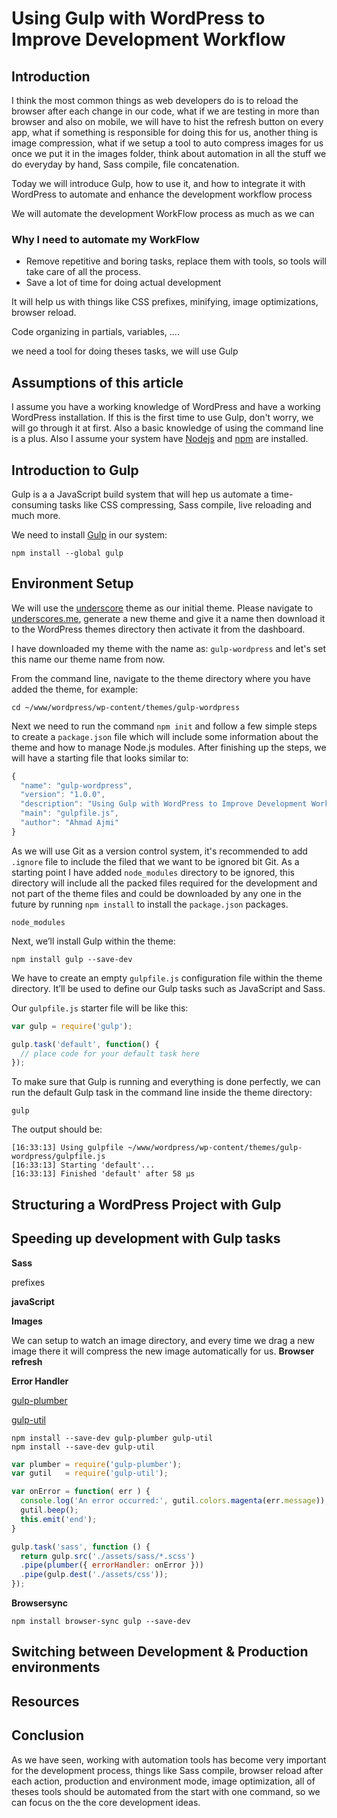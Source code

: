 # Using Gulp with WordPress to Improve Development Workflow 

## Introduction

I think the most common things as web developers do is to reload the browser after each change in our code, what if we are testing in more than browser and also on mobile, we will have to hist the refresh button on every app, what if something is responsible for doing this for us, another thing is image compression, what if we setup a tool to auto compress images for us once we put it in the images folder, think about automation in all the stuff we do everyday by hand, Sass compile, file concatenation.

Today we will introduce Gulp, how to use it, and how to integrate it with WordPress to automate and enhance the development workflow process

We will automate the development WorkFlow process as much as we can

### Why I need to automate my WorkFlow 

* Remove repetitive and boring tasks, replace them with tools, so tools will take care of all the process.
* Save a lot of time for doing actual development

It will help us with things like CSS prefixes, minifying, image optimizations, browser reload.

Code organizing in partials, variables, ....

we need a tool for doing theses tasks, we will use Gulp

## Assumptions of this article

I assume you have a working knowledge of WordPress and have a working WordPress installation. If this is the first time to use Gulp, don't worry, we will go through it at first. Also a basic knowledge of using the command line is a plus. Also I assume your system have [Nodejs](https://nodejs.org/en/) and [npm](https://www.npmjs.com/) are installed.

## Introduction to Gulp

Gulp is a a JavaScript build system that will hep us automate a time-consuming tasks like CSS compressing, Sass compile, live reloading and much more.

We need to install [Gulp](http://gulpjs.com/) in our system:

```
npm install --global gulp
```

## Environment Setup

We will use the [underscore](http://underscores.me/) theme as our initial theme. Please navigate to [underscores.me](http://underscores.me/), generate a new theme and give it a name then download it to the WordPress themes directory then activate it from the dashboard.

I have downloaded my theme with the name as: `gulp-wordpress` and let's set this name our theme name from now.

From the command line, navigate to the theme directory where you have added the theme, for example:

```
cd ~/www/wordpress/wp-content/themes/gulp-wordpress
```

Next we need to run the command `npm init` and follow a few simple steps to create a `package.json` file which will include some information about the theme and how to manage Node.js modules. After finishing up the steps, we will have a starting file that looks similar to:

```js
{
  "name": "gulp-wordpress",
  "version": "1.0.0",
  "description": "Using Gulp with WordPress to Improve Development Workflow",
  "main": "gulpfile.js",
  "author": "Ahmad Ajmi"
}
```

As we will use Git as a version control system, it's recommended to add `.ignore` file to include the filed that we want to be ignored bit Git. As a starting point I have added `node_modules` directory to be ignored, this directory will include all the packed files required for the development and not part of the theme files and could be downloaded by any one in the future by running `npm install` to install the `package.json` packages.

```
node_modules
```

Next, we’ll install Gulp within the theme:

```
npm install gulp --save-dev
```

We have to create an empty `gulpfile.js` configuration file within the theme directory. It’ll be used to define our Gulp tasks such as JavaScript and Sass.

Our `gulpfile.js` starter file will be like this:

```js
var gulp = require('gulp');

gulp.task('default', function() {
  // place code for your default task here
});
```

To make sure that Gulp is running and everything is done perfectly, we can run the default Gulp task in the command line inside the theme directory:

```
gulp
```

The output should be:

```
[16:33:13] Using gulpfile ~/www/wordpress/wp-content/themes/gulp-wordpress/gulpfile.js
[16:33:13] Starting 'default'...
[16:33:13] Finished 'default' after 58 μs
```

## Structuring a WordPress Project with Gulp
## Speeding up development with Gulp tasks

**Sass**

prefixes

**javaScript**

**Images**

We can setup to watch an image directory, and every time we drag a new image there it will compress the new image automatically for us.
**Browser refresh**

**Error Handler**

[gulp-plumber](https://www.npmjs.com/package/gulp-plumber)

[gulp-util](https://github.com/gulpjs/gulp-util)

```
npm install --save-dev gulp-plumber gulp-util
npm install --save-dev gulp-util
```

```js
var plumber = require('gulp-plumber');
var gutil   = require('gulp-util');

var onError = function( err ) {
  console.log('An error occurred:', gutil.colors.magenta(err.message));
  gutil.beep();
  this.emit('end');
}

gulp.task('sass', function () {
  return gulp.src('./assets/sass/*.scss')
  .pipe(plumber({ errorHandler: onError }))
  .pipe(gulp.dest('./assets/css'));
});
```

**Browsersync**

```
npm install browser-sync gulp --save-dev
```

## Switching between Development & Production environments
## Resources
## Conclusion

As we have seen, working with automation tools has become very important for the development process, things like Sass compile, browser reload after each action, production and environment mode, image optimization, all of theses tools should be automated from the start with one command, so we can focus on the the core development ideas.
